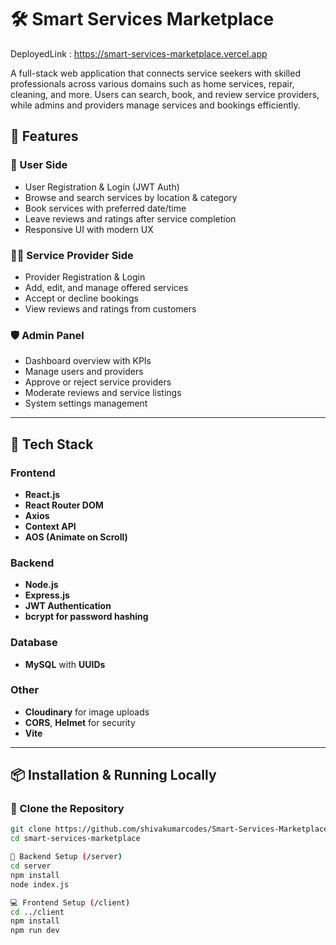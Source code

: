 # 🛠️ Smart Services Marketplace

DeployedLink : https://smart-services-marketplace.vercel.app

A full-stack web application that connects service seekers with skilled professionals across various domains such as home services, repair, cleaning, and more. Users can search, book, and review service providers, while admins and providers manage services and bookings efficiently.

## 🚀 Features

### 👤 User Side
- User Registration & Login (JWT Auth)
- Browse and search services by location & category
- Book services with preferred date/time
- Leave reviews and ratings after service completion
- Responsive UI with modern UX

### 👨‍🔧 Service Provider Side
- Provider Registration & Login
- Add, edit, and manage offered services
- Accept or decline bookings
- View reviews and ratings from customers

### 🛡️ Admin Panel
- Dashboard overview with KPIs
- Manage users and providers
- Approve or reject service providers
- Moderate reviews and service listings
- System settings management

---

## 🧱 Tech Stack

### Frontend
- **React.js**
- **React Router DOM**
- **Axios**
- **Context API**
- **AOS (Animate on Scroll)**

### Backend
- **Node.js**
- **Express.js**
- **JWT Authentication**
- **bcrypt for password hashing**

### Database
- **MySQL** with **UUIDs**

### Other
- **Cloudinary** for image uploads
- **CORS**, **Helmet** for security
- **Vite**

---

## 📦 Installation & Running Locally

### 📁 Clone the Repository

```bash
git clone https://github.com/shivakumarcodes/Smart-Services-Marketplace.git
cd smart-services-marketplace

🔧 Backend Setup (/server)
cd server
npm install
node index.js

💻 Frontend Setup (/client)
cd ../client
npm install
npm run dev